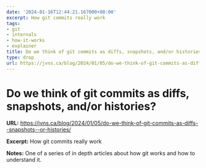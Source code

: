 ```yaml
---
date: '2024-01-16T12:44:21.167000+00:00'
excerpt: How git commits really work
tags:
- git
- internals
- how-it-works
- explainer
title: Do we think of git commits as diffs, snapshots, and/or histories?
type: drop
url: https://jvns.ca/blog/2024/01/05/do-we-think-of-git-commits-as-diffs--snapshots--or-histories/
---
```


# Do we think of git commits as diffs, snapshots, and/or histories?

**URL:** https://jvns.ca/blog/2024/01/05/do-we-think-of-git-commits-as-diffs--snapshots--or-histories/

**Excerpt:** How git commits really work

**Notes:**
One of a series of in depth articles about how git works and how to understand it. 
